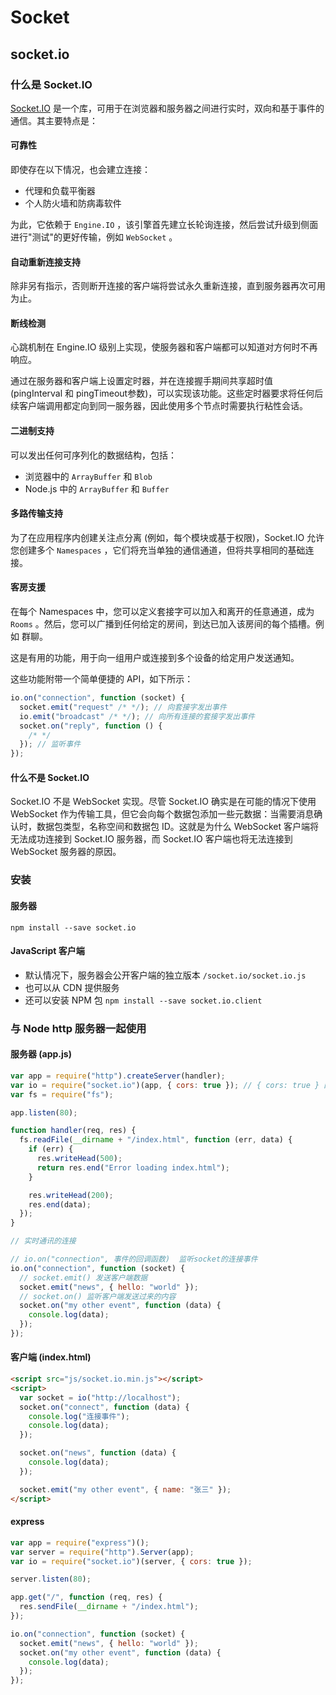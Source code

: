 # Socket



## socket.io

### 什么是 Socket.IO

[Socket.IO](https://socket.io/) 是一个库，可用于在浏览器和服务器之间进行实时，双向和基于事件的通信。其主要特点是：



#### 可靠性

即使存在以下情况，也会建立连接：

* 代理和负载平衡器
* 个人防火墙和防病毒软件

为此，它依赖于 `Engine.IO` ，该引擎首先建立长轮询连接，然后尝试升级到侧面进行"测试"的更好传输，例如 `WebSocket` 。



#### 自动重新连接支持

除非另有指示，否则断开连接的客户端将尝试永久重新连接，直到服务器再次可用为止。



#### 断线检测

心跳机制在 Engine.IO 级别上实现，使服务器和客户端都可以知道对方何时不再响应。

通过在服务器和客户端上设置定时器，并在连接握手期间共享超时值 (pingInterval 和 pingTimeout参数)，可以实现该功能。这些定时器要求将任何后续客户端调用都定向到同一服务器，因此使用多个节点时需要执行粘性会话。



#### 二进制支持

可以发出任何可序列化的数据结构，包括：

* 浏览器中的 `ArrayBuffer` 和 `Blob`
* Node.js 中的 `ArrayBuffer` 和 `Buffer`



#### 多路传输支持

为了在应用程序内创建关注点分离 (例如，每个模块或基于权限)，Socket.IO 允许您创建多个 `Namespaces` ，它们将充当单独的通信通道，但将共享相同的基础连接。



#### 客房支援

在每个 Namespaces 中，您可以定义套接字可以加入和离开的任意通道，成为 `Rooms` 。然后，您可以广播到任何给定的房间，到达已加入该房间的每个插槽。例如 群聊。

这是有用的功能，用于向一组用户或连接到多个设备的给定用户发送通知。

这些功能附带一个简单便捷的 API，如下所示：

```js
io.on("connection", function (socket) {
  socket.emit("request" /* */); // 向套接字发出事件
  io.emit("broadcast" /* */); // 向所有连接的套接字发出事件
  socket.on("reply", function () {
    /* */
  }); // 监听事件
});
```



#### 什么不是 Socket.IO

Socket.IO 不是 WebSocket 实现。尽管 Socket.IO 确实是在可能的情况下使用 WebSocket 作为传输工具，但它会向每个数据包添加一些元数据：当需要消息确认时，数据包类型，名称空间和数据包 ID。这就是为什么 WebSocket 客户端将无法成功连接到 Socket.IO 服务器，而 Socket.IO 客户端也将无法连接到 WebSocket 服务器的原因。



### 安装

#### 服务器

```shell
npm install --save socket.io
```



#### JavaScript 客户端

* 默认情况下，服务器会公开客户端的独立版本 `/socket.io/socket.io.js`
* 也可以从 CDN 提供服务
* 还可以安装 NPM 包 `npm install --save socket.io.client`



### 与 Node http 服务器一起使用

#### 服务器 (app.js)

```js
var app = require("http").createServer(handler);
var io = require("socket.io")(app, { cors: true }); // { cors: true } 配置跨域
var fs = require("fs");

app.listen(80);

function handler(req, res) {
  fs.readFile(__dirname + "/index.html", function (err, data) {
    if (err) {
      res.writeHead(500);
      return res.end("Error loading index.html");
    }

    res.writeHead(200);
    res.end(data);
  });
}

// 实时通讯的连接

// io.on("connection", 事件的回调函数)  监听socket的连接事件
io.on("connection", function (socket) {
  // socket.emit() 发送客户端数据
  socket.emit("news", { hello: "world" });
  // socket.on() 监听客户端发送过来的内容
  socket.on("my other event", function (data) {
    console.log(data);
  });
});
```



#### 客户端 (index.html)

```html
<script src="js/socket.io.min.js"></script>
<script>
  var socket = io("http://localhost");
  socket.on("connect", function (data) {
    console.log("连接事件");
    console.log(data);
  });

  socket.on("news", function (data) {
    console.log(data);
  });

  socket.emit("my other event", { name: "张三" });
</script>
```



#### express

```js
var app = require("express")();
var server = require("http").Server(app);
var io = require("socket.io")(server, { cors: true });

server.listen(80);

app.get("/", function (req, res) {
  res.sendFile(__dirname + "/index.html");
});

io.on("connection", function (socket) {
  socket.emit("news", { hello: "world" });
  socket.on("my other event", function (data) {
    console.log(data);
  });
});
```













































